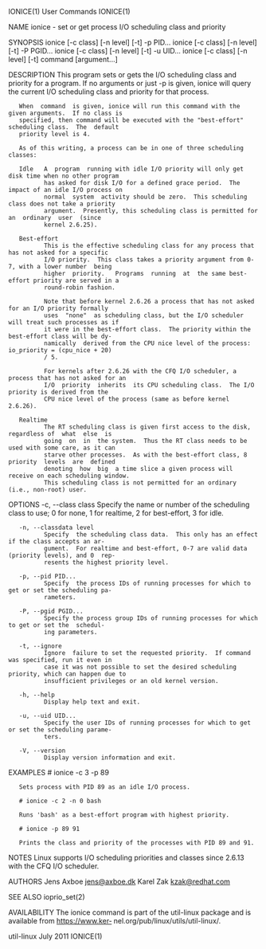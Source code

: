 IONICE(1)                                    User Commands                                   IONICE(1)

NAME
       ionice - set or get process I/O scheduling class and priority

SYNOPSIS
       ionice [-c class] [-n level] [-t] -p PID...
       ionice [-c class] [-n level] [-t] -P PGID...
       ionice [-c class] [-n level] [-t] -u UID...
       ionice [-c class] [-n level] [-t] command [argument...]

DESCRIPTION
       This program sets or gets the I/O scheduling class and priority for a program.  If no arguments
       or just -p is given, ionice will query the current I/O scheduling class and priority  for  that
       process.

       When  command  is given, ionice will run this command with the given arguments.  If no class is
       specified, then command will be executed with the "best-effort" scheduling class.  The  default
       priority level is 4.

       As of this writing, a process can be in one of three scheduling classes:

       Idle   A  program  running with idle I/O priority will only get disk time when no other program
              has asked for disk I/O for a defined grace period.  The impact of an idle I/O process on
              normal  system  activity should be zero.  This scheduling class does not take a priority
              argument.  Presently, this scheduling class is permitted for  an  ordinary  user  (since
              kernel 2.6.25).

       Best-effort
              This is the effective scheduling class for any process that has not asked for a specific
              I/O priority.  This class takes a priority argument from 0-7, with a lower number  being
              higher  priority.   Programs  running  at  the same best-effort priority are served in a
              round-robin fashion.

              Note that before kernel 2.6.26 a process that has not asked for an I/O priority formally
              uses  "none"  as scheduling class, but the I/O scheduler will treat such processes as if
              it were in the best-effort class.  The priority within the best-effort class will be dy‐
              namically  derived from the CPU nice level of the process: io_priority = (cpu_nice + 20)
              / 5.

              For kernels after 2.6.26 with the CFQ I/O scheduler, a process that has not asked for an
              I/O  priority  inherits  its CPU scheduling class.  The I/O priority is derived from the
              CPU nice level of the process (same as before kernel 2.6.26).

       Realtime
              The RT scheduling class is given first access to the disk, regardless of  what  else  is
              going  on  in  the system.  Thus the RT class needs to be used with some care, as it can
              starve other processes.  As with the best-effort class, 8 priority  levels  are  defined
              denoting  how  big  a time slice a given process will receive on each scheduling window.
              This scheduling class is not permitted for an ordinary (i.e., non-root) user.

OPTIONS
       -c, --class class
              Specify the name or number of the scheduling class to use; 0 for none, 1 for realtime, 2
              for best-effort, 3 for idle.

       -n, --classdata level
              Specify  the scheduling class data.  This only has an effect if the class accepts an ar‐
              gument.  For realtime and best-effort, 0-7 are valid data (priority levels), and 0  rep‐
              resents the highest priority level.

       -p, --pid PID...
              Specify  the process IDs of running processes for which to get or set the scheduling pa‐
              rameters.

       -P, --pgid PGID...
              Specify the process group IDs of running processes for which to get or set the  schedul‐
              ing parameters.

       -t, --ignore
              Ignore  failure to set the requested priority.  If command was specified, run it even in
              case it was not possible to set the desired scheduling priority, which can happen due to
              insufficient privileges or an old kernel version.

       -h, --help
              Display help text and exit.

       -u, --uid UID...
              Specify the user IDs of running processes for which to get or set the scheduling parame‐
              ters.

       -V, --version
              Display version information and exit.

EXAMPLES
       # ionice -c 3 -p 89

       Sets process with PID 89 as an idle I/O process.

       # ionice -c 2 -n 0 bash

       Runs 'bash' as a best-effort program with highest priority.

       # ionice -p 89 91

       Prints the class and priority of the processes with PID 89 and 91.

NOTES
       Linux supports I/O scheduling priorities and classes since 2.6.13 with the CFQ I/O scheduler.

AUTHORS
       Jens Axboe <jens@axboe.dk>
       Karel Zak <kzak@redhat.com>

SEE ALSO
       ioprio_set(2)

AVAILABILITY
       The ionice command is part of the util-linux package and  is  available  from  https://www.ker‐
       nel.org/pub/linux/utils/util-linux/.

util-linux                                     July 2011                                     IONICE(1)
